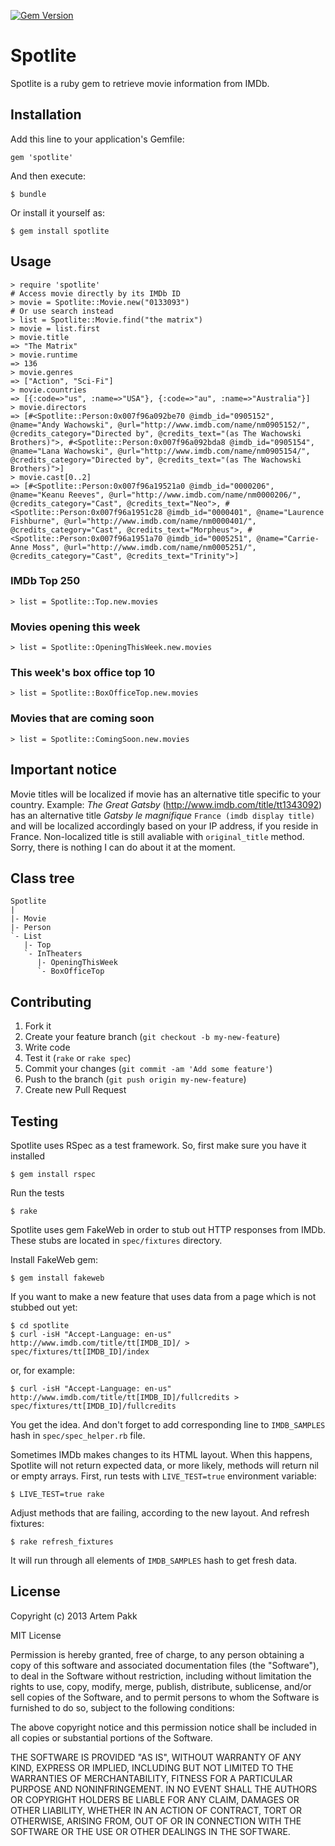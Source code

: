 [![Gem Version](https://badge.fury.io/rb/spotlite.png)](http://badge.fury.io/rb/spotlite)

# Spotlite

Spotlite is a ruby gem to retrieve movie information from IMDb.

## Installation

Add this line to your application's Gemfile:

    gem 'spotlite'

And then execute:

    $ bundle

Or install it yourself as:

    $ gem install spotlite

## Usage

    > require 'spotlite'
    # Access movie directly by its IMDb ID
    > movie = Spotlite::Movie.new("0133093")
    # Or use search instead
    > list = Spotlite::Movie.find("the matrix")
    > movie = list.first
    > movie.title
    => "The Matrix"
    > movie.runtime
    => 136
    > movie.genres
    => ["Action", "Sci-Fi"]
    > movie.countries
    => [{:code=>"us", :name=>"USA"}, {:code=>"au", :name=>"Australia"}]
    > movie.directors
    => [#<Spotlite::Person:0x007f96a092be70 @imdb_id="0905152", @name="Andy Wachowski", @url="http://www.imdb.com/name/nm0905152/", @credits_category="Directed by", @credits_text="(as The Wachowski Brothers)">, #<Spotlite::Person:0x007f96a092bda8 @imdb_id="0905154", @name="Lana Wachowski", @url="http://www.imdb.com/name/nm0905154/", @credits_category="Directed by", @credits_text="(as The Wachowski Brothers)">]
    > movie.cast[0..2]
    => [#<Spotlite::Person:0x007f96a19521a0 @imdb_id="0000206", @name="Keanu Reeves", @url="http://www.imdb.com/name/nm0000206/", @credits_category="Cast", @credits_text="Neo">, #<Spotlite::Person:0x007f96a1951c28 @imdb_id="0000401", @name="Laurence Fishburne", @url="http://www.imdb.com/name/nm0000401/", @credits_category="Cast", @credits_text="Morpheus">, #<Spotlite::Person:0x007f96a1951a70 @imdb_id="0005251", @name="Carrie-Anne Moss", @url="http://www.imdb.com/name/nm0005251/", @credits_category="Cast", @credits_text="Trinity">]
    
### IMDb Top 250

    > list = Spotlite::Top.new.movies

### Movies opening this week

    > list = Spotlite::OpeningThisWeek.new.movies

### This week's box office top 10

    > list = Spotlite::BoxOfficeTop.new.movies

### Movies that are coming soon

    > list = Spotlite::ComingSoon.new.movies

## Important notice

Movie titles will be localized if movie has an alternative title specific to your country.
Example: _The Great Gatsby_ (http://www.imdb.com/title/tt1343092) has an alternative title _Gatsby le magnifique_ `France (imdb display title)` and will be localized accordingly based on your IP address, if you reside in France. Non-localized title is still avaliable with `original_title` method.
Sorry, there is nothing I can do about it at the moment.

## Class tree
    
    Spotlite
    |
    |- Movie
    |- Person
    `- List
       |- Top
       `- InTheaters
          |- OpeningThisWeek
          `- BoxOfficeTop

## Contributing

1. Fork it
2. Create your feature branch (`git checkout -b my-new-feature`)
3. Write code
4. Test it (`rake` or `rake spec`)
5. Commit your changes (`git commit -am 'Add some feature'`)
6. Push to the branch (`git push origin my-new-feature`)
7. Create new Pull Request

## Testing

Spotlite uses RSpec as a test framework. So, first make sure you have it installed

    $ gem install rspec
    
Run the tests

    $ rake
    
Spotlite uses gem FakeWeb in order to stub out HTTP responses from IMDb. These
stubs are located in `spec/fixtures` directory.

Install FakeWeb gem:

    $ gem install fakeweb

If you want to make a new feature that uses data from a page which is not stubbed out yet:

    $ cd spotlite
    $ curl -isH "Accept-Language: en-us" http://www.imdb.com/title/tt[IMDB_ID]/ > spec/fixtures/tt[IMDB_ID]/index
    
or, for example:

    $ curl -isH "Accept-Language: en-us" http://www.imdb.com/title/tt[IMDB_ID]/fullcredits > spec/fixtures/tt[IMDB_ID]/fullcredits

You get the idea. And don't forget to add corresponding line to `IMDB_SAMPLES`
hash in `spec/spec_helper.rb` file.

Sometimes IMDb makes changes to its HTML layout. When this happens, Spotlite will not return
expected data, or more likely, methods will return nil or empty arrays.
First, run tests with `LIVE_TEST=true` environment variable:

    $ LIVE_TEST=true rake
   
Adjust methods that are failing, according to the new layout. And refresh fixtures:

    $ rake refresh_fixtures

It will run through all elements of `IMDB_SAMPLES` hash to get fresh data.

## License

Copyright (c) 2013 Artem Pakk

MIT License

Permission is hereby granted, free of charge, to any person obtaining
a copy of this software and associated documentation files (the
"Software"), to deal in the Software without restriction, including
without limitation the rights to use, copy, modify, merge, publish,
distribute, sublicense, and/or sell copies of the Software, and to
permit persons to whom the Software is furnished to do so, subject to
the following conditions:

The above copyright notice and this permission notice shall be
included in all copies or substantial portions of the Software.

THE SOFTWARE IS PROVIDED "AS IS", WITHOUT WARRANTY OF ANY KIND,
EXPRESS OR IMPLIED, INCLUDING BUT NOT LIMITED TO THE WARRANTIES OF
MERCHANTABILITY, FITNESS FOR A PARTICULAR PURPOSE AND
NONINFRINGEMENT. IN NO EVENT SHALL THE AUTHORS OR COPYRIGHT HOLDERS BE
LIABLE FOR ANY CLAIM, DAMAGES OR OTHER LIABILITY, WHETHER IN AN ACTION
OF CONTRACT, TORT OR OTHERWISE, ARISING FROM, OUT OF OR IN CONNECTION
WITH THE SOFTWARE OR THE USE OR OTHER DEALINGS IN THE SOFTWARE.
